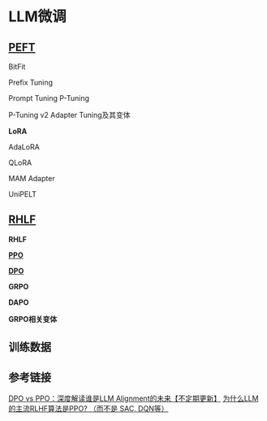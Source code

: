 # LLM微调

## [PEFT](/大模型微调/有监督微调.md)

BitFit

Prefix Tuning

Prompt Tuning P-Tuning

P-Tuning v2 Adapter Tuning及其变体

**LoRA**

AdaLoRA

QLoRA 

MAM Adapter

UniPELT

## [RHLF](/大模型微调/强化学习微调.md)

**RHLF**

[**PPO**](/大模型微调/ppo.md)

[**DPO**](/大模型微调/ppo.md)

**GRPO**

**DAPO**

**GRPO相关变体**

## 训练数据


## 参考链接

[DPO vs PPO：深度解读谁是LLM Alignment的未来【不定期更新】](https://zhuanlan.zhihu.com/p/11913305485)
[为什么LLM的主流RLHF算法是PPO? （而不是 SAC, DQN等）](https://zhuanlan.zhihu.com/p/10791831521)
